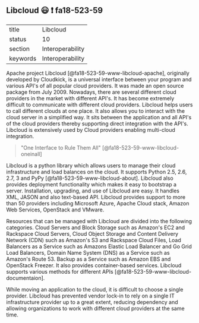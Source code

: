 ## Libcloud :smiley: :exclamation: fa18-523-59


|          |                  |
| -------- | ---------------- |
| title    | Libcloud         | 
| status   | 10               |
| section  | Interoperability |
| keywords | Interoperability |


Apache project Libcloud [@fa18-523-59-www-libcloud-apache], originally developed by Cloudkick, is a universal interface between your program and various API's of all popular cloud providers. It was made an open source package from July 2009. Nowadays, there are several different cloud providers in the market with different API's. It has become extremely difficult to communicate with different cloud providers. Libcloud helps users to call different clouds at one place. It also allows you to interact with the cloud server in a simplified way. It sits between the application and all API's of the cloud providers thereby supporting direct integration with the API's. Libcloud is extensively used by Cloud providers enabling multi-cloud integration.

> "One Interface to Rule Them All" [@fa18-523-59-www-libcloud-oneinall]

Libcloud is a python library which allows users to manage their cloud infrastructure and load balances on the cloud. It supports Python 2.5, 2.6, 2.7, 3 and PyPy [@fa18-523-59-www-libcloud-about]. Libcloud also provides deployment functionality which makes it easy to bootstrap a server. Installation, upgrading, and use of Libcloud are easy. It handles XML, JASON and also text-based API. Libcloud provides support to more than 50 providers including Microsoft Azure, Apache Cloud stack, Amazon Web Services, OpenStack and VMware.

Resources that can be managed with Libcloud are divided into the following categories. Cloud Servers and Block Storage such as Amazon's EC2 and Rackspace Cloud Servers, Cloud Object Storage and Content Delivery Network (CDN) such as Amazon's S3 and Rackspace Cloud Files, Load Balancers as a Service such as Amazons Elastic Load Balancer and Go Grid Load Balancers, Domain Name System (DNS) as a Service such as Amazon's Route 53. Backup as a Service such as Amazon EBS and OpenStack Freezer. It also provides container-based services. Libcloud supports various methods for different APIs [@fa18-523-59-www-libcloud-documentaion].

While moving an application to the cloud, it is difficult to choose a single provider. Libcloud has prevented vendor lock-in to rely on a single IT infrastructure provider up to a great extent, reducing dependency and allowing organizations to work with different cloud providers at the same time.
